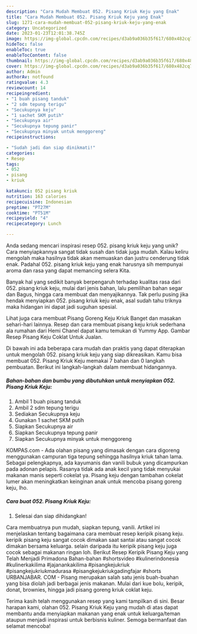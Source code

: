```yaml
---
description: "Cara Mudah Membuat 052. Pisang Kriuk Keju yang Enak"
title: "Cara Mudah Membuat 052. Pisang Kriuk Keju yang Enak"
slug: 1271-cara-mudah-membuat-052-pisang-kriuk-keju-yang-enak
category: Uncategorized
date: 2023-01-23T12:01:38.745Z
image: https://img-global.cpcdn.com/recipes/d3ab9a036b35f617/680x482cq70/052-pisang-kriuk-keju-foto-resep-utama.jpg
hideToc: false
enableToc: true
enableTocContent: false
thumbnail: https://img-global.cpcdn.com/recipes/d3ab9a036b35f617/680x482cq70/052-pisang-kriuk-keju-foto-resep-utama.jpg
cover: https://img-global.cpcdn.com/recipes/d3ab9a036b35f617/680x482cq70/052-pisang-kriuk-keju-foto-resep-utama.jpg
author: Admin
authorAv: notfound
ratingvalue: 4.3
reviewcount: 14
recipeingredient:
- "1 buah pisang tanduk"
- "2 sdm tepung terigu"
- "Secukupnya keju"
- "1 sachet SKM putih"
- "Secukupnya air"
- "Secukupnya tepung panir"
- "Secukupnya minyak untuk menggoreng"
recipeinstructions:

- "Sudah jadi dan siap dinikmati!"
categories:
- Resep
tags:
- 052
- pisang
- kriuk

katakunci: 052 pisang kriuk 
nutrition: 163 calories
recipecuisine: Indonesian
preptime: "PT27M"
cooktime: "PT51M"
recipeyield: "4"
recipecategory: Lunch

---
```





Anda sedang mencari inspirasi resep 052. pisang kriuk keju yang unik? Cara menyiapkannya sangat tidak susah dan tidak juga mudah. Kalau keliru mengolah maka hasilnya tidak akan memuaskan dan justru cenderung tidak enak. Padahal 052. pisang kriuk keju yang enak harusnya sih mempunyai aroma dan rasa yang dapat memancing selera Kita.





Banyak hal yang sedikit banyak berpengaruh terhadap kualitas rasa dari 052. pisang kriuk keju, mulai dari jenis bahan, lalu pemilihan bahan segar dan Bagus, hingga cara membuat dan menyajikannya. Tak perlu pusing jika hendak menyiapkan 052. pisang kriuk keju enak,      asal sudah tahu triknya maka hidangan ini dapat jadi suguhan spesial.














Lihat juga cara membuat Pisang Goreng Keju Kriuk Banget dan masakan sehari-hari lainnya. Resep dan cara membuat pisang keju kriuk sederhana ala rumahan dari Hemi Chanel dapat kamu temukan di Yummy App. Gambar Resep Pisang Keju Coklat Untuk Jualan.






Di bawah ini ada beberapa cara mudah dan praktis yang dapat diterapkan untuk mengolah 052. pisang kriuk keju yang siap dikreasikan. Kamu bisa membuat 052. Pisang Kriuk Keju memakai 7 bahan dan 0 langkah pembuatan. Berikut ini langkah-langkah dalam membuat hidangannya.

<!--inarticleads1-->

##### Bahan-bahan dan bumbu yang dibutuhkan untuk menyiapkan 052. Pisang Kriuk Keju:

1. Ambil 1 buah pisang tanduk
1. Ambil 2 sdm tepung terigu
1. Sediakan Secukupnya keju
1. Gunakan 1 sachet SKM putih
1. Siapkan Secukupnya air
1. Siapkan Secukupnya tepung panir
1. Siapkan Secukupnya minyak untuk menggoreng


KOMPAS.com - Ada olahan pisang yang dimasak dengan cara digoreng menggunakan campuran tiga tepung sehingga hasilnya kriuk tahan lama. Sebagai pelengkapnya, ada kayumanis dan vanili bubuk yang dicampurkan pada adonan pelapis. Rasanya tidak ada anak kecil yang tidak menyukai makanan manis seperti cokelat ya. Pisang keju dengan tambahan cokelat lumer akan meningkatkan keinginan anak untuk mencoba pisang goreng keju, lho. 

<!--inarticleads2-->

##### Cara buat 052. Pisang Kriuk Keju:


1. Selesai dan siap dihidangkan!

Cara membuatnya pun mudah, siapkan tepung, vanili. Artikel ini menjelaskan tentang bagaimana cara membuat resep keripik pisang keju. keripik pisang keju sangat cocok dimakan saat santai atau sangat cocok dimakan bersama keluarga. selain daripada itu keripik pisang keju juga cocok sebagai makanan ringan loh. Berikut Resep Keripik Pisang Keju yang Telah Menjadi Primadona Bahan-bahan #shortsvideo #kulinerindonesia #kulinerkakilima #jajanankakilima #pisangkejukriuk #pisangkejukriukmadurasa #pisangkejukriukgadingfajar #shorts URBANJABAR. COM - Pisang merupakan salah satu jenis buah-buahan yang bisa diolah jadi berbagai jenis makanan. Mulai dari kue bolu, keripik, donat, brownies, hingga jadi pisang goreng kriuk coklat keju. 

Terima kasih telah menggunakan resep yang kami tampilkan di sini. Besar harapan kami, olahan 052. Pisang Kriuk Keju yang mudah di atas dapat membantu anda menyiapkan makanan yang enak untuk keluarga/teman ataupun menjadi inspirasi untuk berbisnis kuliner. Semoga bermanfaat dan selamat mencoba!
